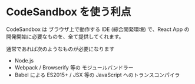# CodeSandbox を使う利点

CodeSandbox は ブラウザ上で動作する IDE (綜合開発環境) で、React App の開発開始に必要なものを、全て提供してくれます。

通常であれば次のようなものが必要になります

- Node.js
- Webpack / Browserify 等の モジュールバンドラー
- Babel による ES2015+ / JSX 等の JavaScript へのトランスコンパイラ